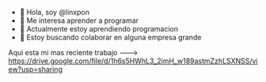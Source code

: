 - 👋 Hola, soy @linxpon
- 👀 Me interesa aprender a programar
- 🌱 Actualmente estoy aprendiendo programacion
- 💞️ Estoy buscando colaborar en alguna empresa grande

Aqui esta mi mas reciente trabajo ---> https://drive.google.com/file/d/1h6s5HWhL3_2imH_w189astmZzhLSXNSS/view?usp=sharing

